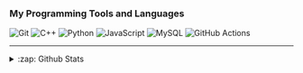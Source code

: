 ### My Programming Tools and Languages

![Git](https://img.shields.io/badge/Git-F05032?style=flat-square&logo=Git&logoColor=white)
![C++](https://img.shields.io/badge/-C++-black?logo=c%2B%2B&style=social)
![Python](https://img.shields.io/badge/Python-3776AB?style=flat-square&logo=Python&logoColor=white)
![JavaScript](https://img.shields.io/badge/JavaScript-F7DF1E?style=flat-square&logo=JavaScript&logoColor=white)
![MySQL](https://img.shields.io/badge/MySQL-%2300f.svg?&style=flat-square&logo=mysql&logoColor=white)
![GitHub Actions](https://img.shields.io/badge/GitHub%20Actions%20-%232671E5.svg?&style=flat-square&logo=github%20actions&logoColor=white)

---
<details>
  <summary>:zap: Github Stats</summary>

  <img align="left" alt="my Github Stats" src="https://github-readme-stats.vercel.app/api?username=Hiroki39&show_icons=true&theme=tokyonight&count_private=true" />

</details>
<!--
**Hiroki39/Hiroki39** is a ✨ _special_ ✨ repository because its `README.md` (this file) appears on your GitHub profile.

Here are some ideas to get you started:

- 🔭 I’m currently working on ...
- 🌱 I’m currently learning ...
- 👯 I’m looking to collaborate on ...
- 🤔 I’m looking for help with ...
- 💬 Ask me about ...
- 📫 How to reach me: ...
- 😄 Pronouns: ...
- ⚡ Fun fact: ...
-->
